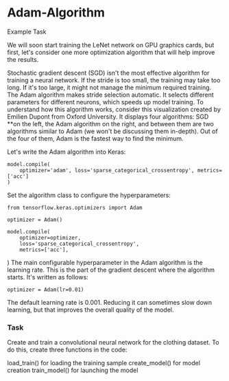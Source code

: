 # Adam-Algorithm 
Example Task

We will soon start training the LeNet network on GPU graphics cards, but first, let's consider one more optimization algorithm that will help improve the results.

Stochastic gradient descent (SGD) isn't the most effective algorithm for training a neural network. If the stride is too small, the training may take too long. If it's too large, it might not manage the minimum required training. The Adam algorithm makes stride selection automatic. It selects different parameters for different neurons, which speeds up model training.
To understand how this algorithm works, consider this visualization created by Emilien Dupont from Oxford University. It displays four algorithms: SGD **on the left, the Adam algorithm on the right, and between them are two algorithms similar to Adam (we won't be discussing them in-depth). Out of the four of them, Adam is the fastest way to find the minimum.

Let's write the Adam algorithm into Keras:

    model.compile(
        optimizer='adam', loss='sparse_categorical_crossentropy', metrics=['acc']
    ) 

Set the algorithm class to configure the hyperparameters:

    from tensorflow.keras.optimizers import Adam

    optimizer = Adam()

    model.compile(
        optimizer=optimizer,
        loss='sparse_categorical_crossentropy',
        metrics=['acc'],
) 
The main configurable hyperparameter in the Adam algorithm is the learning rate. This is the part of the gradient descent where the algorithm starts. It's written as follows:

    optimizer = Adam(lr=0.01) 

The default learning rate is 0.001. Reducing it can sometimes slow down learning, but that improves the overall quality of the model.

### Task 
Create and train a convolutional neural network for the clothing dataset. To do this, create three functions in the code:

load_train() for loading the training sample
create_model() for model creation
train_model() for launching the model
